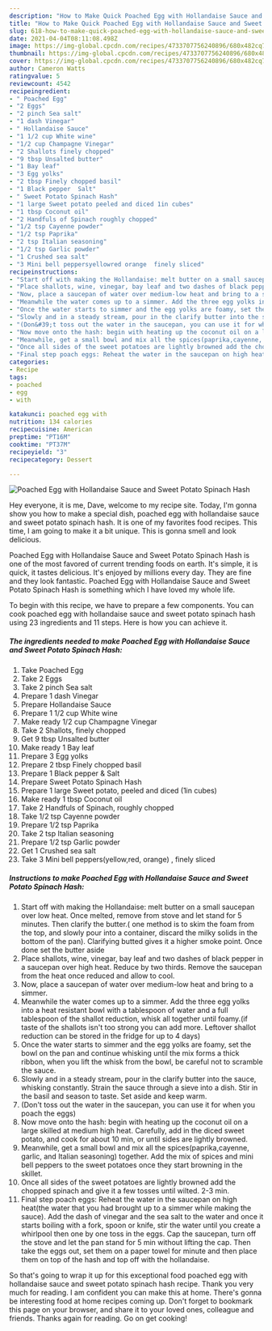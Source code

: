 ```yaml
---
description: "How to Make Quick Poached Egg with Hollandaise Sauce and Sweet Potato Spinach Hash"
title: "How to Make Quick Poached Egg with Hollandaise Sauce and Sweet Potato Spinach Hash"
slug: 618-how-to-make-quick-poached-egg-with-hollandaise-sauce-and-sweet-potato-spinach-hash
date: 2021-04-04T08:11:08.498Z
image: https://img-global.cpcdn.com/recipes/4733707756240896/680x482cq70/poached-egg-with-hollandaise-sauce-and-sweet-potato-spinach-hash-recipe-main-photo.jpg
thumbnail: https://img-global.cpcdn.com/recipes/4733707756240896/680x482cq70/poached-egg-with-hollandaise-sauce-and-sweet-potato-spinach-hash-recipe-main-photo.jpg
cover: https://img-global.cpcdn.com/recipes/4733707756240896/680x482cq70/poached-egg-with-hollandaise-sauce-and-sweet-potato-spinach-hash-recipe-main-photo.jpg
author: Cameron Watts
ratingvalue: 5
reviewcount: 4542
recipeingredient:
- " Poached Egg"
- "2 Eggs"
- "2 pinch Sea salt"
- "1 dash Vinegar"
- " Hollandaise Sauce"
- "1 1/2 cup White wine"
- "1/2 cup Champagne Vinegar"
- "2 Shallots finely chopped"
- "9 tbsp Unsalted butter"
- "1 Bay leaf"
- "3 Egg yolks"
- "2 tbsp Finely chopped basil"
- "1 Black pepper  Salt"
- " Sweet Potato Spinach Hash"
- "1 large Sweet potato peeled and diced 1in cubes"
- "1 tbsp Coconut oil"
- "2 Handfuls of Spinach roughly chopped"
- "1/2 tsp Cayenne powder"
- "1/2 tsp Paprika"
- "2 tsp Italian seasoning"
- "1/2 tsp Garlic powder"
- "1 Crushed sea salt"
- "3 Mini bell peppersyellowred orange  finely sliced"
recipeinstructions:
- "Start off with making the Hollandaise: melt butter on a small saucepan over low heat. Once melted, remove from stove and let stand for 5 minutes. Then clarify the butter.( one method is to skim the foam from the top, and slowly pour into a container, discard the milky solids in the bottom of the pan). Clarifying butted gives it a higher smoke point. Once done set the butter aside"
- "Place shallots, wine, vinegar, bay leaf and two dashes of black pepper in a saucepan over high heat. Reduce by two thirds. Remove the saucepan from the heat once reduced and allow to cool."
- "Now, place a saucepan of water over medium-low heat and bring to a simmer."
- "Meanwhile the water comes up to a simmer. Add the three egg yolks into a heat resistant bowl with a tablespoon of water and a full tablespoon of the shallot reduction, whisk all together until foamy.(if taste of the shallots isn&#39;t too strong you can add more. Leftover shallot reduction can be stored in the fridge for up to 4 days)"
- "Once the water starts to simmer and the egg yolks are foamy, set the bowl on the pan and continue whisking until the mix forms a thick ribbon, when you lift the whisk from the bowl, be careful not to scramble the sauce."
- "Slowly and in a steady stream, pour in the clarify butter into the sauce, whisking constantly. Strain the sauce through a sieve into a dish. Stir in the basil and season to taste. Set aside and keep warm."
- "(Don&#39;t toss out the water in the saucepan, you can use it for when you poach the eggs)"
- "Now move onto the hash: begin with heating up the coconut oil on a large skilled at medium high heat. Carefully, add in the diced sweet potato, and cook for about 10 min, or until sides are lightly browned."
- "Meanwhile, get a small bowl and mix all the spices(paprika,cayenne, garlic, and Italian seasoning) together. Add the mix of spices and mini bell peppers to the sweet potatoes once they start browning in the skillet."
- "Once all sides of the sweet potatoes are lightly browned add the chopped spinach and give it a few tosses until wilted. 2-3 min."
- "Final step poach eggs: Reheat the water in the saucepan on high heat(the water that you had brought up to a simmer while making the sauce). Add the dash of vinegar and the sea salt to the water and once it starts boiling with a fork, spoon or knife, stir the water until you create a whirlpool then one by one toss in the eggs. Cap the saucepan, turn off the stove and let the pan stand for 5 min without lifting the cap. Then take the eggs out, set them on a paper towel for minute and then place them on top of the hash and top off with the hollandaise."
categories:
- Recipe
tags:
- poached
- egg
- with

katakunci: poached egg with 
nutrition: 134 calories
recipecuisine: American
preptime: "PT16M"
cooktime: "PT37M"
recipeyield: "3"
recipecategory: Dessert

---
```



![Poached Egg with Hollandaise Sauce and Sweet Potato Spinach Hash](https://img-global.cpcdn.com/recipes/4733707756240896/680x482cq70/poached-egg-with-hollandaise-sauce-and-sweet-potato-spinach-hash-recipe-main-photo.jpg)

Hey everyone, it is me, Dave, welcome to my recipe site. Today, I'm gonna show you how to make a special dish, poached egg with hollandaise sauce and sweet potato spinach hash. It is one of my favorites food recipes. This time, I am going to make it a bit unique. This is gonna smell and look delicious.

Poached Egg with Hollandaise Sauce and Sweet Potato Spinach Hash is one of the most favored of current trending foods on earth. It's simple, it is quick, it tastes delicious. It's enjoyed by millions every day. They are fine and they look fantastic. Poached Egg with Hollandaise Sauce and Sweet Potato Spinach Hash is something which I have loved my whole life.




To begin with this recipe, we have to prepare a few components. You can cook poached egg with hollandaise sauce and sweet potato spinach hash using 23 ingredients and 11 steps. Here is how you can achieve it.

<!--inarticleads1-->

##### The ingredients needed to make Poached Egg with Hollandaise Sauce and Sweet Potato Spinach Hash:

1. Take  Poached Egg
1. Take 2 Eggs
1. Take 2 pinch Sea salt
1. Prepare 1 dash Vinegar
1. Prepare  Hollandaise Sauce
1. Prepare 1 1/2 cup White wine
1. Make ready 1/2 cup Champagne Vinegar
1. Take 2 Shallots, finely chopped
1. Get 9 tbsp Unsalted butter
1. Make ready 1 Bay leaf
1. Prepare 3 Egg yolks
1. Prepare 2 tbsp Finely chopped basil
1. Prepare 1 Black pepper &amp; Salt
1. Prepare  Sweet Potato Spinach Hash
1. Prepare 1 large Sweet potato, peeled and diced (1in cubes)
1. Make ready 1 tbsp Coconut oil
1. Take 2 Handfuls of Spinach, roughly chopped
1. Take 1/2 tsp Cayenne powder
1. Prepare 1/2 tsp Paprika
1. Take 2 tsp Italian seasoning
1. Prepare 1/2 tsp Garlic powder
1. Get 1 Crushed sea salt
1. Take 3 Mini bell peppers(yellow,red, orange) , finely sliced




<!--inarticleads2-->

##### Instructions to make Poached Egg with Hollandaise Sauce and Sweet Potato Spinach Hash:

1. Start off with making the Hollandaise: melt butter on a small saucepan over low heat. Once melted, remove from stove and let stand for 5 minutes. Then clarify the butter.( one method is to skim the foam from the top, and slowly pour into a container, discard the milky solids in the bottom of the pan). Clarifying butted gives it a higher smoke point. Once done set the butter aside
1. Place shallots, wine, vinegar, bay leaf and two dashes of black pepper in a saucepan over high heat. Reduce by two thirds. Remove the saucepan from the heat once reduced and allow to cool.
1. Now, place a saucepan of water over medium-low heat and bring to a simmer.
1. Meanwhile the water comes up to a simmer. Add the three egg yolks into a heat resistant bowl with a tablespoon of water and a full tablespoon of the shallot reduction, whisk all together until foamy.(if taste of the shallots isn&#39;t too strong you can add more. Leftover shallot reduction can be stored in the fridge for up to 4 days)
1. Once the water starts to simmer and the egg yolks are foamy, set the bowl on the pan and continue whisking until the mix forms a thick ribbon, when you lift the whisk from the bowl, be careful not to scramble the sauce.
1. Slowly and in a steady stream, pour in the clarify butter into the sauce, whisking constantly. Strain the sauce through a sieve into a dish. Stir in the basil and season to taste. Set aside and keep warm.
1. (Don&#39;t toss out the water in the saucepan, you can use it for when you poach the eggs)
1. Now move onto the hash: begin with heating up the coconut oil on a large skilled at medium high heat. Carefully, add in the diced sweet potato, and cook for about 10 min, or until sides are lightly browned.
1. Meanwhile, get a small bowl and mix all the spices(paprika,cayenne, garlic, and Italian seasoning) together. Add the mix of spices and mini bell peppers to the sweet potatoes once they start browning in the skillet.
1. Once all sides of the sweet potatoes are lightly browned add the chopped spinach and give it a few tosses until wilted. 2-3 min.
1. Final step poach eggs: Reheat the water in the saucepan on high heat(the water that you had brought up to a simmer while making the sauce). Add the dash of vinegar and the sea salt to the water and once it starts boiling with a fork, spoon or knife, stir the water until you create a whirlpool then one by one toss in the eggs. Cap the saucepan, turn off the stove and let the pan stand for 5 min without lifting the cap. Then take the eggs out, set them on a paper towel for minute and then place them on top of the hash and top off with the hollandaise.




So that's going to wrap it up for this exceptional food poached egg with hollandaise sauce and sweet potato spinach hash recipe. Thank you very much for reading. I am confident you can make this at home. There's gonna be interesting food at home recipes coming up. Don't forget to bookmark this page on your browser, and share it to your loved ones, colleague and friends. Thanks again for reading. Go on get cooking!
